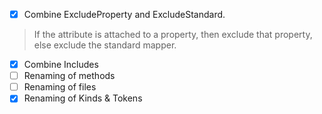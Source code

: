 ﻿- [x] Combine ExcludeProperty and ExcludeStandard.
> If the attribute is attached to a property, then exclude that property, else exclude the standard mapper.
- [x] Combine Includes
- [ ] Renaming of methods
- [ ] Renaming of files
- [x] Renaming of Kinds & Tokens